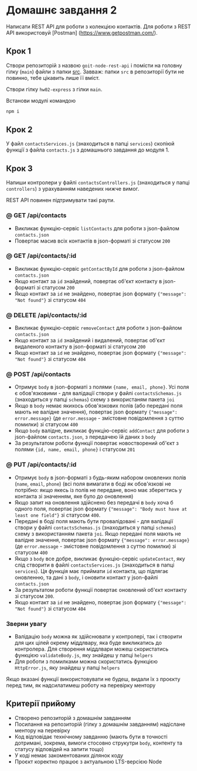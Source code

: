 # Домашнє завдання 2

Написати REST API для роботи з колекцією контактів. Для роботи з REST API використовуй [Postman] (https://www.getpostman.com/).

## Крок 1

Cтвори репозиторій з назвою `goit-node-rest-api` і помісти на головну гілку (`main`) файли з папки [src](./src). Завваж: папки `src` в репозиторії бути не повинно, тебе цікавить лише її вміст.

Створи гілку `hw02-express` з гілки `main`.

Встанови модулі командою

```bash
npm i
```

## Крок 2

У файл `contactsServices.js` (знаходиться в папці `services`) скопіюй функції з файла `contacts.js` з домашнього завдання до модуля 1.

## Крок 3

Напиши контролери у файлі `contactsControllers.js` (знаходиться у папці `controllers`) з урахуванням наведених нижче вимог.

REST API повинен підтримувати такі раути.

### @ GET /api/contacts

- Викликає функцію-сервіс `listContacts` для роботи з json-файлом `contacts.json`
- Повертає масив всіх контактів в json-форматі зі статусом `200`

### @ GET /api/contacts/:id

- Викликає функцію-сервіс `getContactById` для роботи з json-файлом `contacts.json`
- Якщо контакт за `id` знайдений, повертає об'єкт контакту в json-форматі зі статусом `200`
- Якщо контакт за `id` не знайдено, повертає json формату `{"message": "Not found"}` зі статусом `404`

### @ DELETE /api/contacts/:id

- Викликає функцію-сервіс `removeContact` для роботи з json-файлом `contacts.json`
- Якщо контакт за `id` знайдений і видалений, повертає об'єкт видаленого контакту в json-форматі зі статусом `200`
- Якщо контакт за `id` не знайдено, повертає json формату `{"message": "Not found"}` зі статусом `404`

### @ POST /api/contacts

- Отримує `body` в json-форматі з полями `{name, email, phone}`. Усі поля є обов'язковими - для валідації створи у файлі `contactsSchemas.js` (знаходиться у папці `schemas`) схему з використаням пакета `joi`
- Якщо в `body` немає якихось обов'язкових полів (або передані поля мають не валідне значення), повертає json формату `{"message": error.message}` (де `error.message` - змістовне повідомлення з суттю помилки) зі статусом `400`
- Якщо `body` валідне, викликає функцію-сервіс `addContact` для роботи з json-файлом `contacts.json`, з передачею їй даних з `body`
- За результатом роботи функції повертає новостворений об'єкт з полями `{id, name, email, phone}` і статусом `201`

### @ PUT /api/contacts/:id

- Отримує `body` в json-форматі з будь-яким набором оновлених полів (`name`, `email`, `phone`) (всі поля вимагати в боді як обов'язкові не потрібно: якщо якесь із полів не передане, воно має зберегтись у контакта зі значенням, яке було до оновлення)
- Якщо запит на оновлення здійснено без передачі в `body` хоча б одного поля, повертає json формату `{"message": "Body must have at least one field"}` зі статусом `400`.
- Передані в боді поля мають бути провалідовані - для валідації створи у файлі `contactsSchemas.js` (знаходиться у папці `schemas`) схему з використанням пакета `joi`. Якщо передані поля мають не валідне значення, повертає json формату `{"message": error.message}` (де `error.message` - змістовне повідомлення з суттю помилки) зі статусом `400`
- Якщо з `body` все добре, викликає функцію-сервіс `updateContact`, яку слід створити в файлі `contactsServices.js` (знаходиться в папці `services`). Ця функція має приймати `id` контакта, що підлягає оновленню, та дані з `body`, і оновити контакт у json-файлі `contacts.json`
- За результатом роботи функції повертає оновлений об'єкт контакту зі статусом `200`.
- Якщо контакт за `id` не знайдено, повертає json формату `{"message": "Not found"}` зі статусом `404`

### Зверни увагу

- Валідацію `body` можна як здійснювати у контролері, так і створити для цих цілей окрему міддлвару, яка буде викликатись до контролера. Для створення міддлвари можеш скористатись функцією `validateBody.js`, яку знайдеш у папці `helpers`
- Для роботи з помилками можна скористатись функцією `HttpError.js`, яку знайдеш у папці `helpers`

Якщо вказані функції використовувати не будеш, видали їх з проєкту перед тим, як надсилатимеш роботу на перевірку ментору

## Критерії прийому

- Створено репозиторій з домашнім завданням
- Посилання на репозиторій (гілку з домашнім завданням) надіслане ментору на перевірку
- Код відповідає технічному завданню (мають бути в точності дотримані, зокрема, вимоги стосовно струкутри `body`, контенту та статусу відповідей на запити тощо)
- У коді немає закоментованих ділянок коду
- Проєкт коректно працює з актуальною LTS-версією Node
